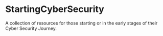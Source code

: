 # StartingCyberSecurity
A collection of resources for those starting or in the early stages of their Cyber Security Journey. 
